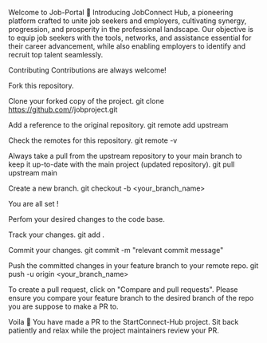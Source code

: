 Welcome to Job-Portal 🚀
Introducing JobConnect Hub, a pioneering platform crafted to unite job seekers and employers, cultivating synergy, progression, and prosperity in the professional landscape. Our objective is to equip job seekers with the tools, networks, and assistance essential for their career advancement, while also enabling employers to identify and recruit top talent seamlessly.

Contributing
Contributions are always welcome!

Fork this repository.

Clone your forked copy of the project. git clone https://github.com/<your username>/jobproject.git



Add a reference to the original repository. git remote add upstream 

Check the remotes for this repository. git remote -v

Always take a pull from the upstream repository to your main branch to keep it up-to-date with the main project (updated repository). git pull upstream main

Create a new branch. git checkout -b <your_branch_name>

You are all set !

Perfom your desired changes to the code base.

Track your changes. git add .

Commit your changes. git commit -m "relevant commit message"

Push the committed changes in your feature branch to your remote repo. git push -u origin <your_branch_name>

To create a pull request, click on "Compare and pull requests". Please ensure you compare your feature branch to the desired branch of the repo you are suppose to make a PR to.

Voila 🎉 You have made a PR to the StartConnect-Hub project. Sit back patiently and relax while the project maintainers review your PR.
